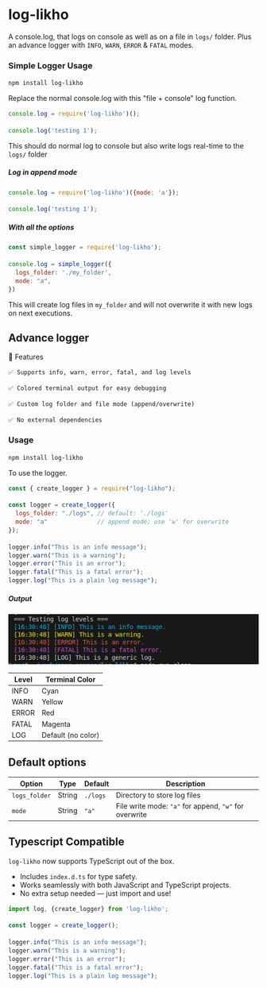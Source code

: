 # log-likho
A console.log, that logs on console as well as on a file in `logs/` folder.
Plus an advance logger with `INFO`, `WARN`, `ERROR` & `FATAL` modes.

### Simple Logger Usage

```sh
npm install log-likho
```

Replace the normal console.log with this "file + console" log function.

```js
console.log = require('log-likho')();

console.log('testing 1');
```

This should do normal log to console but also write logs real-time to the `logs/` folder

##### Log in append mode

```js
console.log = require('log-likho')({mode: 'a'});

console.log('testing 1');
```


##### With all the options

```js
const simple_logger = require('log-likho');

console.log = simple_logger({
  logs_folder: './my_folder',
  mode: "a",
})

```

This will create log files in `my_folder` and will not overwrite it with new logs on next executions.



## Advance logger

🚀 Features

    ✅ Supports info, warn, error, fatal, and log levels

    ✅ Colored terminal output for easy debugging

    ✅ Custom log folder and file mode (append/overwrite)

    ✅ No external dependencies

### Usage

```sh
npm install log-likho
```

To use the logger. 

```js
const { create_logger } = require("log-likho");

const logger = create_logger({
  logs_folder: "./logs", // default: './logs'
  mode: "a"              // append mode; use 'w' for overwrite
});

logger.info("This is an info message");
logger.warn("This is a warning");
logger.error("This is an error");
logger.fatal("This is a fatal error");
logger.log("This is a plain log message");
```

##### Output

![LoggerImage](./assets/image.png)

| Level | Terminal Color     |
| ----- | ------------------ |
| INFO  | Cyan               |
| WARN  | Yellow             |
| ERROR | Red                |
| FATAL | Magenta            |
| LOG   | Default (no color) |


## Default options

| Option        | Type   | Default  | Description                                            |
| ------------- | ------ | -------- | ------------------------------------------------------ |
| `logs_folder` | String | `./logs` | Directory to store log files                           |
| `mode`        | String | `"a"`    | File write mode: `"a"` for append, `"w"` for overwrite |


## Typescript Compatible

`log-likho` now supports TypeScript out of the box.

- Includes `index.d.ts` for type safety.
- Works seamlessly with both JavaScript and TypeScript projects.
- No extra setup needed — just import and use!

```ts
import log, {create_logger} from 'log-likho';

const logger = create_logger();

logger.info("This is an info message");
logger.warn("This is a warning");
logger.error("This is an error");
logger.fatal("This is a fatal error");
logger.log("This is a plain log message");
```
